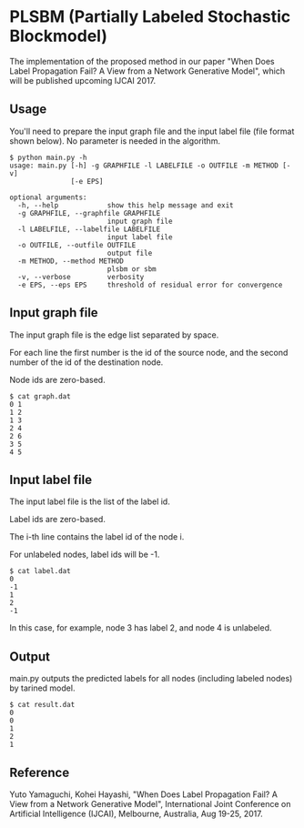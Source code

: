 # PLSBM (Partially Labeled Stochastic Blockmodel)

The implementation of the proposed method in our paper "When Does Label Propagation Fail? A View from a Network Generative Model", which will be published upcoming IJCAI 2017.

## Usage

You'll need to prepare the input graph file and the input label file (file format shown below).
No parameter is needed in the algorithm.

```
$ python main.py -h
usage: main.py [-h] -g GRAPHFILE -l LABELFILE -o OUTFILE -m METHOD [-v]
               [-e EPS]

optional arguments:
  -h, --help            show this help message and exit
  -g GRAPHFILE, --graphfile GRAPHFILE
                        input graph file
  -l LABELFILE, --labelfile LABELFILE
                        input label file
  -o OUTFILE, --outfile OUTFILE
                        output file
  -m METHOD, --method METHOD
                        plsbm or sbm
  -v, --verbose         verbosity
  -e EPS, --eps EPS     threshold of residual error for convergence
```

## Input graph file

The input graph file is the edge list separated by space.

For each line the first number is the id of the source node, and the second number of the id of the destination node.

Node ids are zero-based.

```
$ cat graph.dat
0 1
1 2
1 3
2 4
2 6
3 5
4 5
```
## Input label file

The input label file is the list of the label id.

Label ids are zero-based.

The i-th line contains the label id of the node i.

For unlabeled nodes, label ids will be -1.

```
$ cat label.dat
0
-1
1
2
-1
```

In this case, for example, node 3 has label 2, and node 4 is unlabeled.

## Output

main.py outputs the predicted labels for all nodes (including labeled nodes) by tarined model.

```
$ cat result.dat
0
0
1
2
1
```

## Reference
Yuto Yamaguchi, Kohei Hayashi, "When Does Label Propagation Fail? A View from a Network Generative Model", International Joint Conference on Artificial Intelligence (IJCAI), Melbourne, Australia, Aug 19-25, 2017.
